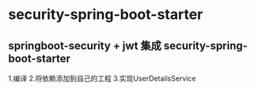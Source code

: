 # security-spring-boot-starter
## springboot-security + jwt   集成 security-spring-boot-starter
1.编译
2.将依赖添加到自己的工程
3.实现UserDetailsService

